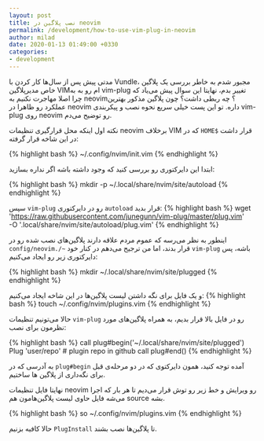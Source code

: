```yaml
---
layout: post
title: نصب پلاگین در neovim
permalink: /development/how-to-use-vim-plug-in-neovim
author: milad
date: 2020-01-13 01:49:00 +0330
categories: 
- development
---
```



مدتی پیش پس از سال‌ها کار کردن با Vundle، مجبور شدم به خاطر بررسی یک پلاگین خاص مدیرپلاگین VIMام رو به به vim-plug تغییر بدم،
نهایتا این سوال پیش می‌یاد که چرا اصلا مهاجرت نکنیم به neovim؟ چه ربطی داشت؟ چون پلاگین مذکور بهترین عملکرد رو ظاهرا در neovim داره.
تو این پست خیلی سریع نحوه نصب و پیکربندی vim-plug روی neovim رو توضیح می‌دم.

نکته اول اینکه محل قرارگیری تنظیمات neovim برخلاف VIM که در `HOME$` قرار داشت در این شاخه قرار گرفته:

{% highlight bash %}
~/.config/nvim/init.vim
{% endhighlight %}


ابتدا این دایرکتوری رو بررسی کنید که وجود داشته باشه اگر نداره بسازید:

{% highlight bash %}
mkdir -p ~/.local/share/nvim/site/autoload
{% endhighlight %}

سپس `vim-plug` رو در دایرکتوری `autoload` قرار بدید:
{% highlight bash %}
wget \
    'https://raw.githubusercontent.com/junegunn/vim-plug/master/plug.vim' \
    -O '.local/share/nvim/site/autoload/plug.vim'
{% endhighlight %}

اینطور به نظر می‌رسه که عموم مردم علاقه دارند پلاگین‌های نصب شده رو در `config/neovim./~` قرار بدند، اما من ترجیح می‌دهم در کنار خود `vim-plug` باشه،
پس دایرکتوری زیر رو ایجاد می‌کنیم:

{% highlight bash %}
mkdir ~/.local/share/nvim/site/plugged
{% endhighlight %}

و یک فایل برای نگه داشتن لیست پلاگین‌ها در این شاخه ایجاد می‌کنیم:
{% highlight bash %}
touch ~/.config/nvim/plugins.vim
{% endhighlight %}


حالا می‌تونیم تنظیمات `vim-plug` رو در فایل بالا قرار بدیم، به همراه پلاگین‌های مورد نظرمون برای نصب:

{% highlight bash %}
call plug#begin('~/.local/share/nvim/site/plugged')
Plug 'user/repo' # plugin repo in github
call plug#end()
{% endhighlight %}

به آدرسی که در `plug#begin` آمده توجه کنید، همون دایرکتوی که در دو مرحله‌ی قبل برای نگه‌داری از پلاگین ها ساختیم.

نهایتا فایل تنظیمات neovim رو ویرایش و خط زیر رو توش قرار می‌دیم تا هر بار که اجرا می‌شه فایل حاوی لیست پلاگین‌هامون هم source بشه.

{% highlight bash %}
so ~/.config/nvim/plugins.vim
{% endhighlight %}

حالا کافیه بزنیم `PlugInstall` تا پلاگین‌ها نصب بشند.